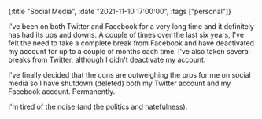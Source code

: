 {:title "Social Media",
 :date "2021-11-10 17:00:00",
 :tags ["personal"]}

I've been on both Twitter and Facebook for a very long time
and it definitely has had its ups and downs. A couple of
times over the last six years, I've felt the need to take
a complete break from Facebook and have deactivated my
account for up to a couple of months each time. I've also
taken several breaks from Twitter, although I didn't deactivate
my account.

I've finally decided that the cons are outweighing the pros
for me on social media so I have shutdown (deleted) both my
Twitter account and my Facebook account. Permanently.

I'm tired of the noise (and the politics and hatefulness).
